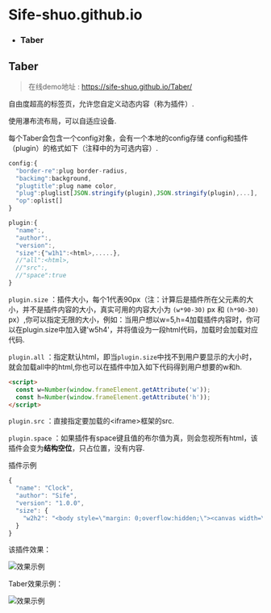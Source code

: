 # Sife-shuo.github.io
- ### **Taber**
## Taber
> 在线demo地址 : https://sife-shuo.github.io/Taber/

自由度超高的标签页，允许您自定义动态内容（称为插件）.

使用瀑布流布局，可以自适应设备.

每个Taber会包含一个config对象，会有一个本地的config存储
config和插件（plugin）的格式如下（注释中的为可选内容）.

``` javascript
config:{
  "border-re":plug border-radius,
  "backimg":background,
  "plugtitle":plug name color,
  "plug":pluglist[JSON.stringify(plugin),JSON.stringify(plugin),...],
  "op":oplist[]
}

plugin:{
  "name":,
  "author":,
  "version":,
  "size":{"w1h1":<html>,.....},
  //"all":<html>,
  //"src":,
  //"space":true
}
```
```plugin.size```  ：插件大小，每个1代表90px（注：计算后是插件所在父元素的大小，并不是插件内容的大小，真实可用的内容大小为 ```(w*90-30)``` px 和 ```(h*90-30)``` px）,你可以指定无限的大小，例如：当用户想以w=5,h=4加载插件内容时，你可以在plugin.size中加入键'w5h4'，并将值设为一段html代码，加载时会加载对应代码.

```plugin.all```  ：指定默认html，即当```plugin.size```中找不到用户要显示的大小时，就会加载all中的html,你也可以在插件中加入如下代码得到用户想要的w和h.
```html
<script>
  const w=Number(window.frameElement.getAttribute('w'));
  const h=Number(window.frameElement.getAttribute('h'));
</script>
```
```plugin.src```  ：直接指定要加载的&lt;iframe&gt;框架的src.

```plugin.space```  ：如果插件有space键且值的布尔值为真，则会忽视所有html，该插件会变为**结构空位**，只占位置，没有内容.

插件示例
```javascript
{
  "name": "Clock",
  "author": "Sife",
  "version": "1.0.0",
  "size": {
    "w2h2": "<body style=\"margin: 0;overflow:hidden;\"><canvas width=\"407\"height=\"407\"id=\"canvasOne\" style=\"transform: scale(calc(150 / 407));;position: relative;left: -129px;top: -129px;\"></canvas></body><script type=\"text/javascript\">var myCanvas=document.getElementById(\"canvasOne\");var cxt=myCanvas.getContext(\"2d\");cxt.translate(-96.5,-96.5);function clock(){var date=new Date();var hours=date.getHours();var min=date.getMinutes();var seconds=date.getSeconds();hours=hours>12?hours-12:hours;cxt.clearRect(0,0,myCanvas.height,myCanvas.width);cxt.beginPath();cxt.lineWidth=\"7\";cxt.arc(300,300,200,0,Math.PI*2,true);cxt.fillStyle=\"black\";cxt.fill();cxt.strokeStyle=\"black\";cxt.stroke();cxt.closePath();for(var i=0;i<12;i++){for(var j=0;j<60;j++){cxt.save();cxt.translate(300,300);cxt.rotate(6*j*Math.PI/180);cxt.beginPath();cxt.moveTo(0,-180);cxt.lineTo(0,-190);cxt.lineWidth=\"6\";cxt.strokeStyle=\"white\";cxt.stroke();cxt.closePath();cxt.restore()}cxt.save();cxt.translate(300,300);cxt.rotate(30*i*Math.PI/180);cxt.beginPath();cxt.moveTo(0,-170);cxt.lineTo(0,-195);cxt.lineWidth=\"7\";cxt.strokeStyle=\"white\";cxt.stroke();cxt.closePath();cxt.restore()}cxt.save();cxt.translate(300,300);cxt.beginPath();cxt.rotate((hours*30+min/2+seconds/120)*Math.PI/180);cxt.lineWidth=\"9\";cxt.strokeStyle=\"grey\";cxt.lineCap=\"round\";cxt.moveTo(0,0);cxt.lineTo(0,-100);cxt.stroke();cxt.closePath();cxt.restore();cxt.save();cxt.translate(300,300);cxt.beginPath();cxt.moveTo(0,0);cxt.rotate((min*6+seconds/10)*Math.PI/180);cxt.lineTo(0,-140);cxt.lineWidth=\"6\";cxt.strokeStyle=\"grey\";cxt.lineCap=\"round\";cxt.stroke();cxt.closePath();cxt.restore();cxt.save();cxt.translate(300,300);cxt.beginPath();cxt.rotate(seconds*6*Math.PI/180);cxt.moveTo(0,0);cxt.lineTo(0,-160);cxt.lineWidth=\"3\";cxt.strokeStyle=\"red\";cxt.lineCap=\"round\";cxt.stroke();cxt.closePath();cxt.restore();cxt.save();cxt.translate(300,300);cxt.beginPath();cxt.arc(0,0,6,0,Math.PI*2,true);cxt.fillStyle=\"white\";cxt.fill();cxt.closePath();cxt.restore()}window.setInterval(clock,1000);</script>"
  }
}
```
该插件效果：

![效果示例](https://sife-shuo.github.io/pictures/1.00.012.png)


Taber效果示例：

![效果示例](https://sife-shuo.github.io/pictures/1.00.010.png)